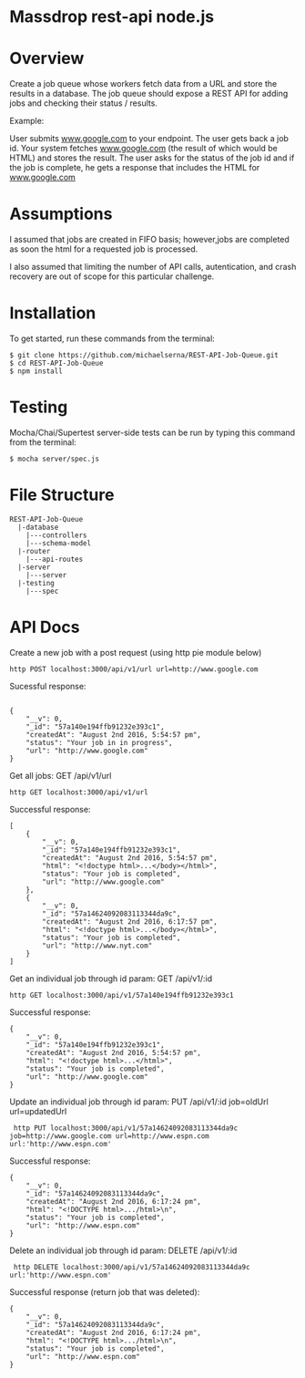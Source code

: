 Massdrop rest-api node.js
==========


Overview 
======
Create a job queue whose workers fetch data from a URL and store the results in a database.  The job queue should expose a REST API for adding jobs and checking their status / results.

 

Example:

User submits www.google.com to your endpoint.  The user gets back a job id. Your system fetches www.google.com (the result of which would be HTML) and stores the result.  The user asks for the status of the job id and if the job is complete, he gets a response that includes the HTML for www.google.com


Assumptions
=============

I assumed that jobs are created in FIFO basis; however,jobs are completed as soon the html for a requested job is processed. 

I also assumed that limiting the number of API calls, autentication, and crash recovery are out of scope for this particular challenge.


Installation
=============
To get started, run these commands from the terminal:
```
$ git clone https://github.com/michaelserna/REST-API-Job-Queue.git
$ cd REST-API-Job-Queue
$ npm install
```

Testing
=============
Mocha/Chai/Supertest server-side tests can be run by typing this command from the terminal:
```
$ mocha server/spec.js
```


File Structure
==========

```
REST-API-Job-Queue
  |-database
    |---controllers
    |---schema-model           
  |-router           
    |---api-routes 
  |-server              
    |---server
  |-testing
    |---spec
```

# API Docs

Create a new job with a post request (using http pie module below)

```http
http POST localhost:3000/api/v1/url url=http://www.google.com
```
Sucessful response:
```http

{
    "__v": 0,
    "_id": "57a140e194ffb91232e393c1",
    "createdAt": "August 2nd 2016, 5:54:57 pm",
    "status": "Your job in in progress",
    "url": "http://www.google.com"
}

```

Get all jobs:
GET /api/v1/url
```http
http GET localhost:3000/api/v1/url
```
Successful response:
```http
[
    {
        "__v": 0,
        "_id": "57a140e194ffb91232e393c1",
        "createdAt": "August 2nd 2016, 5:54:57 pm",
        "html": "<!doctype html>...</body></html>",
        "status": "Your job is completed",
        "url": "http://www.google.com"
    },
    {
        "__v": 0,
        "_id": "57a14624092083113344da9c",
        "createdAt": "August 2nd 2016, 6:17:57 pm",
        "html": "<!doctype html>...</body></html>",
        "status": "Your job is completed",
        "url": "http://www.nyt.com"
    }
]
```

Get an individual job through id param:
GET /api/v1/:id
```http
http GET localhost:3000/api/v1/57a140e194ffb91232e393c1
```
Successful response:
```http
{
    "__v": 0,
    "_id": "57a140e194ffb91232e393c1",
    "createdAt": "August 2nd 2016, 5:54:57 pm",
    "html": "<!doctype html>...</html>",
    "status": "Your job is completed",
    "url": "http://www.google.com"
}

```
Update an individual job through id param:
PUT /api/v1/:id job=oldUrl url=updatedUrl
```http
 http PUT localhost:3000/api/v1/57a14624092083113344da9c job=http://www.google.com url=http://www.espn.com url:'http://www.espn.com'
```
Successful response:
```http
{
    "__v": 0,
    "_id": "57a14624092083113344da9c",
    "createdAt": "August 2nd 2016, 6:17:24 pm",
    "html": "<!DOCTYPE html>.../html>\n",
    "status": "Your job is completed",
    "url": "http://www.espn.com"
}
```


Delete an individual job through id param:
DELETE /api/v1/:id 
```http
 http DELETE localhost:3000/api/v1/57a14624092083113344da9c url:'http://www.espn.com'
```
Successful response (return job that was deleted):
```http
{
    "__v": 0,
    "_id": "57a14624092083113344da9c",
    "createdAt": "August 2nd 2016, 6:17:24 pm",
    "html": "<!DOCTYPE html>.../html>\n",
    "status": "Your job is completed",
    "url": "http://www.espn.com"
}
```
